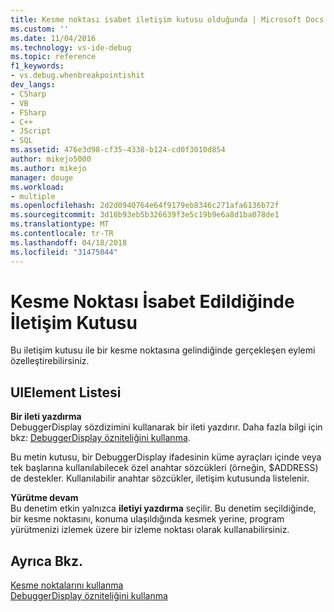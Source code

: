 ```yaml
---
title: Kesme noktası isabet iletişim kutusu olduğunda | Microsoft Docs
ms.custom: ''
ms.date: 11/04/2016
ms.technology: vs-ide-debug
ms.topic: reference
f1_keywords:
- vs.debug.whenbreakpointishit
dev_langs:
- CSharp
- VB
- FSharp
- C++
- JScript
- SQL
ms.assetid: 476e3d98-cf35-4338-b124-cd0f3010d854
author: mikejo5000
ms.author: mikejo
manager: douge
ms.workload:
- multiple
ms.openlocfilehash: 2d2d0940764e64f9179eb8346c271afa6136b72f
ms.sourcegitcommit: 3d10b93eb5b326639f3e5c19b9e6a8d1ba078de1
ms.translationtype: MT
ms.contentlocale: tr-TR
ms.lasthandoff: 04/18/2018
ms.locfileid: "31475044"
---
```

# <a name="when-breakpoint-is-hit-dialog-box"></a>Kesme Noktası İsabet Edildiğinde İletişim Kutusu
Bu iletişim kutusu ile bir kesme noktasına gelindiğinde gerçekleşen eylemi özelleştirebilirsiniz.  
  
## <a name="uielement-list"></a>UIElement Listesi  
 **Bir ileti yazdırma**  
 DebuggerDisplay sözdizimini kullanarak bir ileti yazdırır. Daha fazla bilgi için bkz: [DebuggerDisplay özniteliğini kullanma](../debugger/using-the-debuggerdisplay-attribute.md).  
  
 Bu metin kutusu, bir DebuggerDisplay ifadesinin küme ayraçları içinde veya tek başlarına kullanılabilecek özel anahtar sözcükleri (örneğin, $ADDRESS) de destekler. Kullanılabilir anahtar sözcükler, iletişim kutusunda listelenir.  
  
 **Yürütme devam**  
 Bu denetim etkin yalnızca **iletiyi yazdırma** seçilir. Bu denetim seçildiğinde, bir kesme noktasını, konuma ulaşıldığında kesmek yerine, program yürütmenizi izlemek üzere bir izleme noktası olarak kullanabilirsiniz.  
  
## <a name="see-also"></a>Ayrıca Bkz.  
 [Kesme noktalarını kullanma](../debugger/using-breakpoints.md)   
 [DebuggerDisplay özniteliğini kullanma](../debugger/using-the-debuggerdisplay-attribute.md)